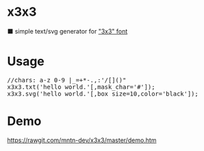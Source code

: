 # x3x3
⬛ simple text/svg generator for <a href="https://en.wikipedia.org/wiki/3x3">"3x3" font</a>

# Usage
<pre>//chars: a-z 0-9 |_=+*-.,:'/[]()"
x3x3.txt('hello world.'[,mask_char='#']);
x3x3.svg('hello world.'[,box_size=10,color='black']);</pre>

# Demo
<a href="https://rawgit.com/mntn-dev/x3x3/master/demo.htm">https://rawgit.com/mntn-dev/x3x3/master/demo.htm</a>
